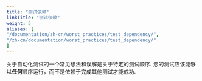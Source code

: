 ```yaml
---
title: "测试依赖"
linkTitle: "测试依赖"
weight: 5
aliases: [
"/documentation/zh-cn/worst_practices/test_dependency/",
"/zh-cn/documentation/worst_practices/test_dependency/"
] 
---
```


关于自动化测试的一个常见想法和误解是关于特定的测试顺序. 您的测试应该能够以**任何**顺序运行，而不是依赖于完成其他测试才能成功. 
